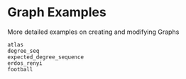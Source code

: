 # Graph Examples

More detailed examples on creating and modifying Graphs

```{toctree}
atlas
degree_seq
expected_degree_sequence
erdos_renyi
football
```
